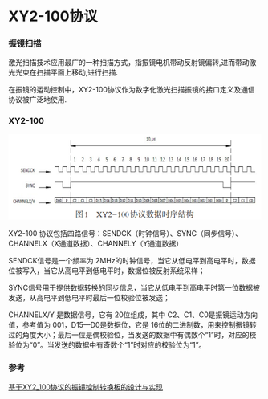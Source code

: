 # XY2-100协议

### 振镜扫描

激光扫描技术应用最广的一种扫描方式，指振镜电机带动反射镜偏转,进而带动激光光束在扫描平面上移动,进行扫描.

在振镜的运动控制中，XY2-100协议作为数字化激光扫描振镜的接口定义及通信协议被广泛地使用.

### XY2-100

![](https://github.com/FizzyStudio/Documents/blob/master/lidar/reference/XY2-100%E6%97%B6%E5%BA%8F.png "XY2-100") 

XY2-100 协议包括四路信号：SENDCK（时钟信号）、SYNC（同步信号）、CHANNELX（X通道数据）、CHANNELY（Y通道数据）

SENDCK信号是一个频率为 2MHz的时钟信号，当它从低电平到高电平时，数据位被写入，当它从高电平到低电平时，数据位被反射系统采样；

SYNC信号用于提供数据转换的同步信息，当它从低电平到高电平时第一位数据被发送，从高电平到低电平时最后一位校验位被发送；

CHANNELX/Y 是数据信号，它有 20位组成，其中 C2、C1、C0是振镜运动方向值，参考值为 001，D15—D0是数据位，它是 16位的二进制数，用来控制振镜转过的角度大小；最后一位是偶校验位，当发送的数据中有偶数个“1”时，对应的校验位为“0”。当发送的数据中有奇数个“1”时对应的校验位为“1”。

### 参考

[基于XY2_100协议的振镜控制转换板的设计与实现](https://github.com/FizzyStudio/Documents/blob/master/lidar/reference/%E5%9F%BA%E4%BA%8EXY2_100%E5%8D%8F%E8%AE%AE%E7%9A%84%E6%8C%AF%E9%95%9C%E6%8E%A7%E5%88%B6%E8%BD%AC%E6%8D%A2%E6%9D%BF%E7%9A%84%E8%AE%BE%E8%AE%A1%E4%B8%8E%E5%AE%9E%E7%8E%B0_%E7%8E%8B%E6%96%87%E6%AF%85.pdf)
